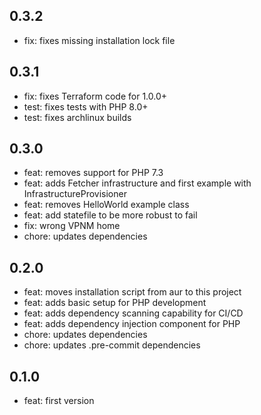 ## 0.3.2

- fix: fixes missing installation lock file

## 0.3.1

- fix: fixes Terraform code for 1.0.0+
- test: fixes tests with PHP 8.0+
- test: fixes archlinux builds

## 0.3.0

- feat: removes support for PHP 7.3
- feat: adds Fetcher infrastructure and first example with InfrastructureProvisioner
- feat: removes HelloWorld example class
- feat: add statefile to be more robust to fail
- fix: wrong VPNM home
- chore: updates dependencies

## 0.2.0

- feat: moves installation script from aur to this project
- feat: adds basic setup for PHP development
- feat: adds dependency scanning capability for CI/CD
- feat: adds dependency injection component for PHP
- chore: updates dependencies
- chore: updates .pre-commit dependencies

## 0.1.0

- feat: first version
